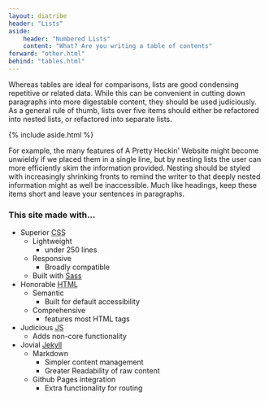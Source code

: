 ```yaml
---
layout: diatribe
header: "Lists"
aside:
    header: "Numbered Lists"
    content: "What? Are you writing a table of contents"
forward: "other.html"
behind: "tables.html"
---
```


<div>
    <p>
        Whereas tables are ideal for comparisons, lists are good condensing repetitive or related data. While
        this
        can be convenient in cutting down paragraphs into more digestable content, they should be used
        judiciously. As a general rule of thumb, lists over five items should either be refactored into nested
        lists, or refactored into separate lists.
    </p>
    {% include aside.html %}
</div>

For example, the many features of A Pretty Heckin' Website might become unwieldy if we placed them in a
single line, but by nesting lists the user can more efficiently skim the information provided. Nesting
should be styled with increasingly shrinking fronts to remind the writer to that deeply nested information
might as well be inaccessible. Much like headings, keep these items short and leave your sentences in
paragraphs.

### This site made with...

* Superior <abbr title="Cascading Style Sheets">CSS</abbr>
    * Lightweight
        * under 250 lines
    * Responsive
        * Broadly compatible 
    * Built with [Sass](https://sass-lang.com/)
* Honorable <abbr title="HyperText Markup Language">HTML</abbr>
    * Semantic
        * Built for default accessibility
    * Comprehensive
        * features most <abbr>HTML</abbr> tags
* Judicious <abbr title="Javascript">JS</abbr>
    * Adds non-core functionality
* Jovial [Jekyll](https://jekyllrb.com)
    * Markdown
        * Simpler content management
        * Greater Readability of raw content
    * Github Pages integration
        * Extra functionality for routing
